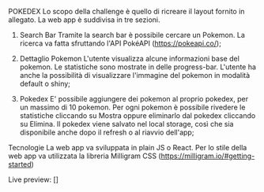 POKEDEX
Lo scopo della challenge è quello di ricreare il layout fornito in allegato.
La web app è suddivisa in tre sezioni.

1. Search Bar
   Tramite la search bar è possibile cercare un Pokemon. La ricerca va fatta sfruttando l'API PokéAPI (https://pokeapi.co/);

2. Dettaglio Pokemon
   L'utente visualizza alcune informazioni base del pokemon. Le statistiche sono mostrate in delle progress-bar. L'utente ha anche la possibilità di visualizzare l'immagine del pokemon in modalità default o shiny;

3. Pokedex
   E' possibile aggiungere dei pokemon al proprio pokedex, per un massimo di 10 pokemon. Per ogni pokemon è possibile rivedere le statistiche cliccando su Mostra oppure eliminarlo dal pokedex cliccando su Elimina. Il pokedex viene salvato nel local storage, così che sia disponibile anche dopo il refresh o al riavvio dell'app;

Tecnologie
La web app va sviluppata in plain JS o React. Per lo stile della web app va utilizzata la libreria Milligram CSS (https://milligram.io/#getting-started)

Live preview: []
